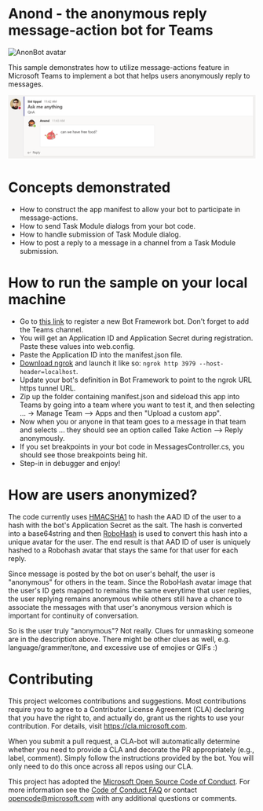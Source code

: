 # Anond - the anonymous reply message-action bot for Teams

![AnonBot avatar](https://bot-framework.azureedge.net/bot-icons-v1/bot_1Wm2f59z7653Cfs6jH5WDDop7QRFMf292GDlCdYDr7GqAGVc.png)

This sample demonstrates how to utilize message-actions feature in Microsoft Teams to implement a bot that helps users anonymously reply to messages.

![AnonBot avatar](BotFiles/AnondScreen.png)

# Concepts demonstrated
* How to construct the app manifest to allow your bot to participate in message-actions.
* How to send Task Module dialogs from your bot code.
* How to handle submission of Task Module dialog.
* How to post a reply to a message in a channel from a Task Module submission.

# How to run the sample on your local machine
* Go to [this link](https://docs.microsoft.com/en-us/microsoftteams/platform/concepts/bots/bots-create) to register a new Bot Framework bot. Don't forget to add the Teams channel.
* You will get an Application ID and Application Secret during registration. Paste these values into web.config.
* Paste the Application ID into the manifest.json file.
* [Download ngrok](https://ngrok.com/download) and launch it like so: ```ngrok http 3979 --host-header=localhost```.
* Update your bot's definition in Bot Framework to point to the ngrok URL https tunnel URL.
* Zip up the folder containing manifest.json and sideload this app into Teams by going into a team where you want to test it, and then selecting ... -> Manage Team --> Apps and then "Upload a custom app".
* Now when you or anyone in that team goes to a message in that team and selects ... they should see an option called Take Action --> Reply anonymously.
* If you set breakpoints in your bot code in MessagesController.cs, you should see those breakpoints being hit.
* Step-in in debugger and enjoy!

# How are users anonymized?
The code currently uses [HMACSHA1](https://docs.microsoft.com/en-us/dotnet/api/system.security.cryptography.rfc2898derivebytes?view=netframework-4.7.2) to hash the AAD ID of the user to a hash with the bot's Application Secret as the salt. The hash is converted into a base64string and then [RoboHash](https://robohash.org/) is used to convert this hash into a unique avatar for the user. The end result is that AAD ID of user is uniquely hashed to a Robohash avatar that stays the same for that user for each reply. 

Since message is posted by the bot on user's behalf, the user is "anonymous" for others in the team. Since the RoboHash avatar image that the user's ID gets mapped to remains the same everytime that user replies, the user replying remains anonymous while others still have a chance to associate the messages with that user's anonymous version which is important for continuity of conversation. 

So is the user truly "anonymous"? Not really. Clues for unmasking someone are in the description above. There might be other clues as well, e.g. language/grammer/tone, and excessive use of emojies or GIFs :)

# Contributing

This project welcomes contributions and suggestions.  Most contributions require you to agree to a
Contributor License Agreement (CLA) declaring that you have the right to, and actually do, grant us
the rights to use your contribution. For details, visit https://cla.microsoft.com.

When you submit a pull request, a CLA-bot will automatically determine whether you need to provide
a CLA and decorate the PR appropriately (e.g., label, comment). Simply follow the instructions
provided by the bot. You will only need to do this once across all repos using our CLA.

This project has adopted the [Microsoft Open Source Code of Conduct](https://opensource.microsoft.com/codeofconduct/).
For more information see the [Code of Conduct FAQ](https://opensource.microsoft.com/codeofconduct/faq/) or
contact [opencode@microsoft.com](mailto:opencode@microsoft.com) with any additional questions or comments.
